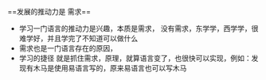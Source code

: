 ==发展的推动力是 需求==
* 学习一门语言的推动力是兴趣，本质是需求，
没有需求，东学学，西学学，很难学好，并且学完了不知道可以做什么
* 需求也是一门语言存在的原因，
* 学习的捷径 就是抓住需求，原理，就算语言变了，也很快可以实现，例如：发现有木马是使用易语言写的，原来易语言也可以写木马
